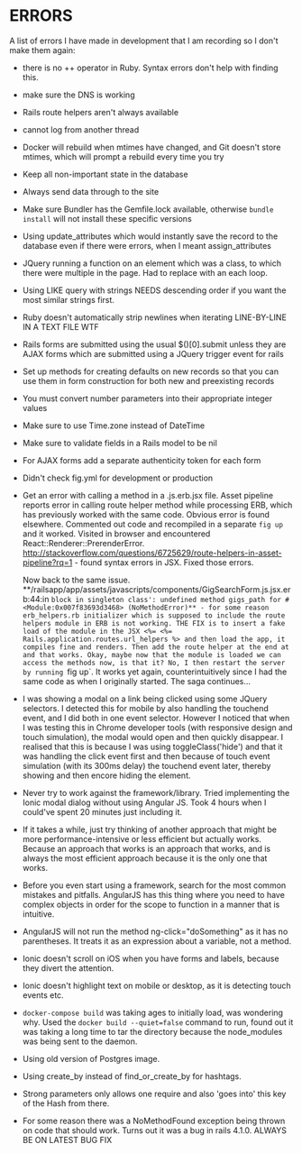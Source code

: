 ERRORS
======

A list of errors I have made in development that I am recording so I don't make them again:
 - there is no ++ operator in Ruby. Syntax errors don't help with finding this.
 - make sure the DNS is working
 - Rails route helpers aren't always available
 - cannot log from another thread
 - Docker will rebuild when mtimes have changed, and Git doesn't store mtimes, which will prompt a rebuild every time you try
 - Keep all non-important state in the database
 - Always send data through to the site
 - Make sure Bundler has the Gemfile.lock available, otherwise `bundle install` will not install these specific versions 
 - Using update_attributes which would instantly save the record to the database even if there were errors, when I meant assign_attributes
 - JQuery running a function on an element which was a class, to which there were multiple in the page. Had to replace with an each loop.
 - Using LIKE query with strings NEEDS descending order if you want the most similar strings first. 
 - Ruby doesn't automatically strip newlines when iterating LINE-BY-LINE IN A TEXT FILE WTF
 - Rails forms are submitted using the usual $()[0].submit unless they are AJAX forms which are submitted using a JQuery trigger event for rails
 - Set up methods for creating defaults on new records so that you can use them in form construction for both new and preexisting records
 - You must convert number parameters into their appropriate integer values
 - Make sure to use Time.zone instead of DateTime
 - Make sure to validate fields in a Rails model to be nil
 - For AJAX forms add a separate authenticity token for each form
 - Didn't check fig.yml for development or production
 - Get an error with calling a method in a .js.erb.jsx file. Asset pipeline reports error in calling route helper method while processing ERB, which has previously worked with the same code. Obvious error is found elsewhere. Commented out code and recompiled in a separate `fig up` and it worked. Visited in browser and encountered React::Renderer::PrerenderError. http://stackoverflow.com/questions/6725629/route-helpers-in-asset-pipeline?rq=1 - found syntax errors in JSX. Fixed those errors. 
   
   Now back to the same issue. **/railsapp/app/assets/javascripts/components/GigSearchForm.js.jsx.erb:44:in `block in singleton class': undefined method gigs_path for #<Module:0x007f83693d3468> (NoMethodError)** - for some reason erb_helpers.rb initializer which is supposed to include the route helpers module in ERB is not working. THE FIX is to insert a fake load of the module in the JSX <%= <%= Rails.application.routes.url_helpers %> and then load the app, it compiles fine and renders. Then add the route helper at the end at and that works. Okay, maybe now that the module is loaded we can access the methods now, is that it? No, I then restart the server by running `fig up`. It works yet again, counterintuitively since I had the same code as when I originally started. The saga continues...

 - I was showing a modal on a link being clicked using some JQuery selectors. I detected this for mobile by also handling the touchend event, and I did both in one event selector. However I noticed that when I was testing this in Chrome developer tools (with responsive design and touch simulation), the modal would open and then quickly disappear. I realised that this is because I was using toggleClass('hide') and that it was handling the click event first and then because of touch event simulation (with its 300ms delay) the touchend event later, thereby showing and then encore hiding the element.
 - Never try to work against the framework/library. Tried implementing the Ionic modal dialog without using Angular JS. Took 4 hours when I could've spent 20 minutes just including it.
 - If it takes a while, just try thinking of another approach that might be more performance-intensive or less efficient but actually works. Because an approach that works is an approach that works, and is always the most efficient approach because it is the only one that works.
 - Before you even start using a framework, search for the most common mistakes and pitfalls. AngularJS has this thing where you need to have complex objects in order for the scope to function in a manner that is intuitive.
 - AngularJS will not run the method ng-click="doSomething" as it has no parentheses. It treats it as an expression about a variable, not a method.
 - Ionic doesn't scroll on iOS when you have forms and labels, because they divert the attention.
 - Ionic doesn't highlight text on mobile or desktop, as it is detecting touch events etc.
 - `docker-compose build` was taking ages to initially load, was wondering why. Used the `docker build --quiet=false` command to run, found out it was taking a long time to tar the directory because the node_modules was being sent to the daemon.
 - Using old version of Postgres image.
 - Using create_by instead of find_or_create_by for hashtags.
 - Strong parameters only allows one require and also 'goes into' this key of the Hash from there.
 - For some reason there was a NoMethodFound exception being thrown on code that should work. Turns out it was a bug in rails 4.1.0. ALWAYS BE ON LATEST BUG FIX